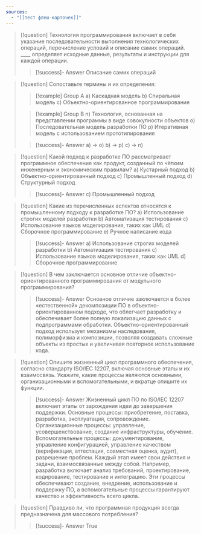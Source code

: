 ```yaml
---
sources:
  - "[[тест флеш-карточек]]"
---
```

> [!question] Технология программирования включает в себя указание последовательности выполнения технологических операций, перечисление условий и описание самих операций.  ____ определяет исходные данные, результаты и инструкции для каждой операции.
>> [!success]- Answer
>> Описание самих операций

> [!question] Сопоставьте термины и их определения:
>> [!example] Group A
>> a) Каскадная модель
>> b) Спиральная модель
>> c) Объектно-ориентированное программирование
>
>> [!example] Group B
>> n) Технология, основанная на представлении программы в виде совокупности объектов
>> o) Последовательная модель разработки ПО
>> p) Итеративная модель с использованием прототипирования
>
>> [!success]- Answer
>> a) -> o)
>> b) -> p)
>> c) -> n)

> [!question] Какой подход к разработке ПО рассматривает программное обеспечение как продукт, созданный по чётким инженерным и экономическим правилам?
> a) Кустарный подход
> b) Объектно-ориентированный подход
> c) Промышленный подход
> d) Структурный подход
>> [!success]- Answer
>> c) Промышленный подход

> [!question] Какие из перечисленных аспектов относятся к промышленному подходу к разработке ПО?
> a) Использование строгих моделей разработки
> b) Автоматизация тестирования
> c) Использование языков моделирования, таких как UML
> d) Сборочное программирование
> e) Ручное написание кода
>> [!success]- Answer
>> a) Использование строгих моделей разработки
>> b) Автоматизация тестирования
>> c) Использование языков моделирования, таких как UML
>> d) Сборочное программирование

> [!question] В чем заключается основное отличие объектно-ориентированного программирования от модульного программирования?
>> [!success]- Answer
>> Основное отличие заключается в более «естественной» декомпозиции ПО в объектно-ориентированном подходе, что облегчает разработку и обеспечивает более полную локализацию данных с подпрограммами обработки.  Объектно-ориентированный подход использует механизмы наследования, полиморфизма и композиции, позволяя создавать сложные объекты из простых и увеличивая повторное использование кода.

> [!question] Опишите жизненный цикл программного обеспечения, согласно стандарту ISO/IEC 12207, включая основные этапы и их взаимосвязь.  Укажите, какие процессы являются основными, организационными и вспомогательными, и вкратце опишите их функции.
>> [!success]- Answer
>> Жизненный цикл ПО по ISO/IEC 12207 включает этапы от зарождения идеи до завершения поддержки. Основные процессы: приобретение, поставка, разработка, эксплуатация, сопровождение. Организационные процессы: управление, усовершенствование, создание инфраструктуры, обучение. Вспомогательные процессы: документирование, управление конфигурацией, управление качеством (верификация, аттестация, совместная оценка, аудит), разрешение проблем.  Каждый этап имеет свои действия и задачи, взаимосвязанные между собой. Например, разработка включает анализ требований, проектирование, кодирование, тестирование и интеграцию.  Эти процессы обеспечивают создание, внедрение, использование и поддержку ПО, а вспомогательные процессы гарантируют качество и эффективность всего цикла.

> [!question] Правдиво ли, что программная продукция всегда предназначена для массового потребления?
>> [!success]- Answer
>> True


